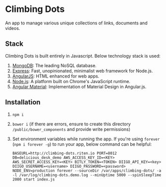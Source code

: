 # Climbing Dots	                                       

An app to manage various unique collections of links, documents and videos.

## Stack

Climbing Dots is built entirely in Javascript. Below technology stack is used:

1. [MongoDB](http://mongodb.org/): The leading NoSQL database.
2. [Express](http://expressjs.com/): Fast, unopinionated, minimalist web framework for Node.js.
3. [AngularJS](): HTML enhanced for web apps.
4. [Node.js](http://nodejs.org/): A platform built on Chrome's JavaScript runtime.
5. [Angular Material](http://material.angularjs.org/): Implementation of Material Design in Angular.js.

## Installation

1. `npm i`
2. `bower i` (if there are errors, ensure to create this directory `/public/bower_components` and provide write permissions)
3. Set environment variables while running the app. If you're using `forever` (`npm i forever -g`) to run your app, below command can be helpful:
	
	`BASEURL=http://climbing-dots.riten.io PORT=8012 DB=delicious_desk_demo AWS_ACCESS_KEY_ID=<KEY> AWS_SECRET_ACCESS_KEY=<KEY> BITLY_TOKEN=<TOKEN> DIIGO_API_KEY=<key> DIIGO_USERNAME=<username> DIIGO_PASSWORD=<password> NODE_ENV=production forever --sourceDir /var/apps/climbing-dots/ -a -l /var/log/climbing-dots.demo.log --minUptime 5000 --spinSleepTime 2000 start index.js`